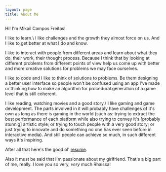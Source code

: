 ```yaml
---
layout: page
title: About Me
---
```


Hi! I'm Mikail Campos Freitas!

I like to learn.\\
I like challenges and the growth they almost force on us. And I like to get better at what I do and know.

I like to interact with people from different areas and learn about what they do, their work, their thought process. Because I think that by looking at different problems from different points of view help us come up with better and more creative solutions for problems we may face ourselves.

I like to code and I like to think of solutions to problems. Be them designing a better user interface so people won't be confused using an app I've made or thinking how to make an algorithm for procedural generation of a game level that is still coherent.

I like reading, watching movies and a good story.\\
I like gaming and game development. The parts involved in it will probably have challenges of it's own as long as there is gaming in the world (such as: trying to extract the best performance of each platform while also trying to convey it's [probably stunnig] artistic style; or trying to touch people with a very good story; or just trying to innovate and do something no one has ever seen before in interactive media). And still people can achieve so much, in such different ways it's inspiring.

After all that here's the good ol' <a href="{{ site.baseurl }}mikail_cv_en.pdf">resume</a>.

Also it must be said that I'm passionate about my girlfriend. That's a big part of me, really.
I love you so very, _very_ much Rhaíssa!

<!-- <p class="message">
  Hey there! This page is included as an example. Feel free to customize it for your own use upon downloading. Carry on!
</p>

In the novel, *The Strange Case of Dr. Jeykll and Mr. Hyde*, Mr. Poole is Dr. Jekyll's virtuous and loyal butler. Similarly, Poole is an upstanding and effective butler that helps you build Jekyll themes. It's made by [@mdo](https://twitter.com/mdo).

There are currently two themes built on Poole:

* [Hyde](http://hyde.getpoole.com)
* [Lanyon](http://lanyon.getpoole.com)

Learn more and contribute on [GitHub](https://github.com/poole).

## Setup

Some fun facts about the setup of this project include:

* Built for [Jekyll](http://jekyllrb.com)
* Developed on GitHub and hosted for free on [GitHub Pages](https://pages.github.com)
* Coded with [Sublime Text 2](http://sublimetext.com), an amazing code editor
* Designed and developed while listening to music like [Blood Bros Trilogy](https://soundcloud.com/maddecent/sets/blood-bros-series)

Have questions or suggestions? Feel free to [open an issue on GitHub](https://github.com/poole/issues/new) or [ask me on Twitter](https://twitter.com/mdo).

Thanks for reading!
 -->